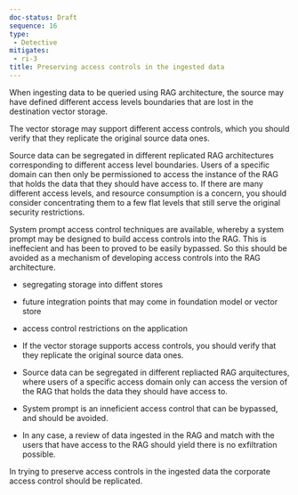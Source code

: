 ```yaml
---
doc-status: Draft
sequence: 16
type:
 - Detective
mitigates:
 - ri-3
title: Preserving access controls in the ingested data
---
```


When ingesting data to be queried using RAG architecture, the source may have defined different access levels boundaries that are lost in the destination vector storage.

The vector storage may support different access controls, which you should verify that they replicate the original source data ones.

Source data can be segregated in different replicated RAG architectures corresponding to different access level boundaries. Users of a specific domain can then only be permissioned to access the instance of the RAG that holds the data that they should have access to. If there are many different access levels, and resource consumption is a concern, you should consider concentrating them to a few flat levels that still serve the original security restrictions.

System prompt access control techniques are available, whereby a system prompt may be designed to build access controls into the RAG. This is ineffecient and has been to proved to be easily bypassed. So this should be avoided as a mechanism of developing access controls into the RAG architecture.

- segregating storage into diffent stores
- future integration points that may come in foundation model or vector store
- access control restrictions on the application


- If the vector storage supports access controls, you should verify that they replicate the original source data ones.
- Source data can be segregated in different repliacted RAG arquitectures, where users of a specific access domain only can access the version of the RAG that holds the data they should have access to.
- System prompt is an inneficient access control that can be bypassed, and should be avoided.
- In any case, a review of data ingested in the RAG and match with the users that have access to the RAG should yield there is no exfiltration possible.

In trying to preserve access controls in the ingested data the corporate access control should be replicated. 
